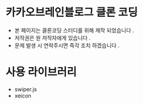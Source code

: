 # 카카오브레인블로그 클론 코딩

- 본 페이지는 클론코딩 스터디를 위해 제작 되었습니다 .
- 저작권은 원 저작자에게 있습니다 .
- 문제 발생 시 연락주시면 즉각 조치 하겠습니다 .

# 사용 라이브러리

- swiper.js
- xeicon
